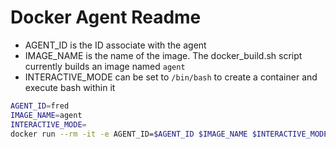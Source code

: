 # Docker Agent Readme

- AGENT_ID is the ID associate with the agent
- IMAGE_NAME is the name of the image.  The docker_build.sh script currently
  builds an image named `agent`
- INTERACTIVE_MODE can be set to `/bin/bash` to create a container and execute
  bash within it

```bash
AGENT_ID=fred
IMAGE_NAME=agent
INTERACTIVE_MODE=
docker run --rm -it -e AGENT_ID=$AGENT_ID $IMAGE_NAME $INTERACTIVE_MODE
```
